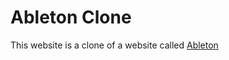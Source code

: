 # Ableton Clone
This website is a clone of a website called [Ableton](https://www.ableton.com/en/about/ "Ableton about page")
